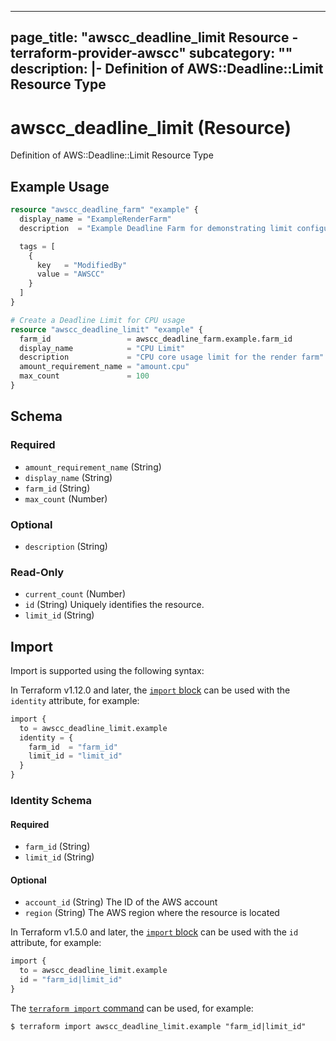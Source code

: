 
---
page_title: "awscc_deadline_limit Resource - terraform-provider-awscc"
subcategory: ""
description: |-
  Definition of AWS::Deadline::Limit Resource Type
---

# awscc_deadline_limit (Resource)

Definition of AWS::Deadline::Limit Resource Type

## Example Usage

```terraform
resource "awscc_deadline_farm" "example" {
  display_name = "ExampleRenderFarm"
  description  = "Example Deadline Farm for demonstrating limit configuration"

  tags = [
    {
      key   = "ModifiedBy"
      value = "AWSCC"
    }
  ]
}

# Create a Deadline Limit for CPU usage
resource "awscc_deadline_limit" "example" {
  farm_id                 = awscc_deadline_farm.example.farm_id
  display_name            = "CPU Limit"
  description             = "CPU core usage limit for the render farm"
  amount_requirement_name = "amount.cpu"
  max_count               = 100
}
```

<!-- schema generated by tfplugindocs -->
## Schema

### Required

- `amount_requirement_name` (String)
- `display_name` (String)
- `farm_id` (String)
- `max_count` (Number)

### Optional

- `description` (String)

### Read-Only

- `current_count` (Number)
- `id` (String) Uniquely identifies the resource.
- `limit_id` (String)

## Import

Import is supported using the following syntax:

In Terraform v1.12.0 and later, the [`import` block](https://developer.hashicorp.com/terraform/language/import) can be used with the `identity` attribute, for example:

```terraform
import {
  to = awscc_deadline_limit.example
  identity = {
    farm_id  = "farm_id"
    limit_id = "limit_id"
  }
}
```

<!-- schema generated by tfplugindocs -->
### Identity Schema

#### Required

- `farm_id` (String)
- `limit_id` (String)

#### Optional

- `account_id` (String) The ID of the AWS account
- `region` (String) The AWS region where the resource is located

In Terraform v1.5.0 and later, the [`import` block](https://developer.hashicorp.com/terraform/language/import) can be used with the `id` attribute, for example:

```terraform
import {
  to = awscc_deadline_limit.example
  id = "farm_id|limit_id"
}
```

The [`terraform import` command](https://developer.hashicorp.com/terraform/cli/commands/import) can be used, for example:

```shell
$ terraform import awscc_deadline_limit.example "farm_id|limit_id"
```
